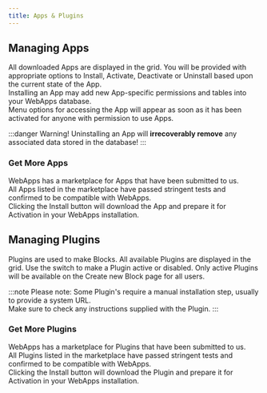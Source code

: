 ```yaml
---
title: Apps & Plugins
---
```


## Managing Apps
All downloaded Apps are displayed in the grid. You will be provided with appropriate options to Install, Activate, Deactivate or Uninstall based upon the current state of the App.<br />
Installing an App may add new App-specific permissions and tables into your WebApps database.<br />
Menu options for accessing the App will appear as soon as it has been activated for anyone with permission to use Apps.

:::danger Warning!
Uninstalling an App will **irrecoverably remove** any associated data stored in the database!
:::

### Get More Apps
WebApps has a marketplace for Apps that have been submitted to us.<br />
All Apps listed in the marketplace have passed stringent tests and confirmed to be compatible with WebApps.<br />
Clicking the Install button will download the App and prepare it for Activation in your WebApps installation.


## Managing Plugins
Plugins are used to make Blocks. All available Plugins are displayed in the grid. Use the switch to make a Plugin active or disabled. Only active Plugins will be available on the Create new Block page for all users.<br />

:::note Please note:
Some Plugin's require a manual installation step, usually to provide a system URL.<br />
Make sure to check any instructions supplied with the Plugin.
:::

### Get More Plugins
WebApps has a marketplace for Plugins that have been submitted to us.<br />
All Plugins listed in the marketplace have passed stringent tests and confirmed to be compatible with WebApps.<br />
Clicking the Install button will download the Plugin and prepare it for Activation in your WebApps installation.